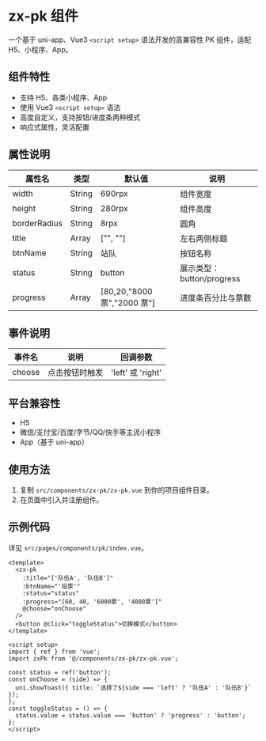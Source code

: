 # zx-pk 组件

一个基于 uni-app、Vue3 `<script setup>` 语法开发的高兼容性 PK 组件，适配 H5、小程序、App。

## 组件特性
- 支持 H5、各类小程序、App
- 使用 Vue3 `<script setup>` 语法
- 高度自定义，支持按钮/进度条两种模式
- 响应式属性，灵活配置

## 属性说明
| 属性名        | 类型    | 默认值         | 说明                       |
| -------------| ------- | --------------| --------------------------|
| width        | String  | 690rpx        | 组件宽度                   |
| height       | String  | 280rpx        | 组件高度                   |
| borderRadius | String  | 8rpx          | 圆角                       |
| title        | Array   | ["", ""]      | 左右两侧标题               |
| btnName      | String  | 站队          | 按钮名称                   |
| status       | String  | button        | 展示类型：button/progress  |
| progress     | Array   | [80,20,"8000 票","2000 票"] | 进度条百分比与票数 |

## 事件说明
| 事件名 | 说明           | 回调参数           |
| ------ | -------------- | ------------------|
| choose | 点击按钮时触发 | 'left' 或 'right' |

## 平台兼容性
- H5
- 微信/支付宝/百度/字节/QQ/快手等主流小程序
- App（基于 uni-app）

## 使用方法
1. 复制 `src/components/zx-pk/zx-pk.vue` 到你的项目组件目录。
2. 在页面中引入并注册组件。

## 示例代码
详见 `src/pages/components/pk/index.vue`。

```vue
<template>
  <zx-pk
    :title="['队伍A', '队伍B']"
    :btnName="'投票'"
    :status="status"
    :progress="[60, 40, '6000票', '4000票']"
    @choose="onChoose"
  />
  <button @click="toggleStatus">切换模式</button>
</template>

<script setup>
import { ref } from 'vue';
import zxPk from '@/components/zx-pk/zx-pk.vue';

const status = ref('button');
const onChoose = (side) => {
  uni.showToast({ title: `选择了${side === 'left' ? '队伍A' : '队伍B'}` });
};
const toggleStatus = () => {
  status.value = status.value === 'button' ? 'progress' : 'button';
};
</script>
```
